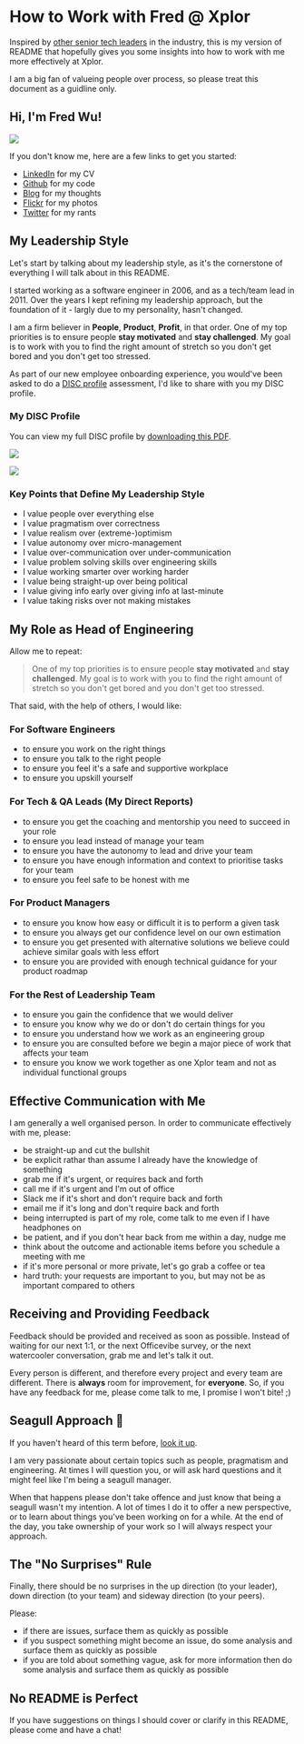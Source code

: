# How to Work with Fred @ Xplor

Inspired by [other senior tech leaders](https://hackernoon.com/12-manager-readmes-from-silicon-valleys-top-tech-companies-26588a660afe) in the industry, this is my version of README that hopefully gives you some insights into how to work with me more effectively at Xplor.

I am a big fan of valueing people over process, so please treat this document as a guidline only.

## Hi, I'm Fred Wu!

![](assets/profile.jpg)

If you don't know me, here are a few links to get you started:

- [LinkedIn](https://www.linkedin.com/in/wufred/) for my CV
- [Github](https://github.com/fredwu/) for my code
- [Blog](http://fredwu.me/) for my thoughts
- [Flickr](https://www.flickr.com/photos/ifredwu/albums) for my photos
- [Twitter](https://twitter.com/fredwu/) for my rants

## My Leadership Style

Let's start by talking about my leadership style, as it's the cornerstone of everything I will talk about in this README.

I started working as a software engineer in 2006, and as a tech/team lead in 2011. Over the years I kept refining my leadership approach, but the foundation of it - largly due to my personality, hasn't changed.

I am a firm believer in __People__, __Product__, __Profit__, in that order. One of my top priorities is to ensure people __stay motivated__ and __stay challenged__. My goal is to work with you to find the right amount of stretch so you don't get bored and you don't get too stressed.

As part of our new employee onboarding experience, you would've been asked to do a [DISC profile](https://www.tonyrobbins.com/disc/) assessment, I'd like to share with you my DISC profile.

### My DISC Profile

You can view my full DISC profile by [downloading this PDF](assets/disc-profile.pdf).

![](assets/disc-summary.png)

![](assets/disc-values.png)

### Key Points that Define My Leadership Style

- I value people over everything else
- I value pragmatism over correctness
- I value realism over (extreme-)optimism
- I value autonomy over micro-management
- I value over-communication over under-communication
- I value problem solving skills over engineering skills
- I value working smarter over working harder
- I value being straight-up over being political
- I value giving info early over giving info at last-minute
- I value taking risks over not making mistakes

## My Role as Head of Engineering

Allow me to repeat:

> One of my top priorities is to ensure people __stay motivated__ and __stay challenged__. My goal is to work with you to find the right amount of stretch so you don't get bored and you don't get too stressed.

That said, with the help of others, I would like:

### For Software Engineers

- to ensure you work on the right things
- to ensure you talk to the right people
- to ensure you feel it's a safe and supportive workplace
- to ensure you upskill yourself

### For Tech & QA Leads (My Direct Reports)

- to ensure you get the coaching and mentorship you need to succeed in your role
- to ensure you lead instead of manage your team
- to ensure you have the autonomy to lead and drive your team
- to ensure you have enough information and context to prioritise tasks for your team
- to ensure you feel safe to be honest with me

### For Product Managers

- to ensure you know how easy or difficult it is to perform a given task
- to ensure you always get our confidence level on our own estimation
- to ensure you get presented with alternative solutions we believe could achieve similar goals with less effort
- to ensure you are provided with enough technical guidance for your product roadmap

### For the Rest of Leadership Team

- to ensure you gain the confidence that we would deliver
- to ensure you know why we do or don't do certain things for you
- to ensure you understand how we work as an engineering group
- to ensure you are consulted before we begin a major piece of work that affects your team
- to ensure you know we work together as one Xplor team and not as individual functional groups

## Effective Communication with Me

I am generally a well organised person. In order to communicate effectively with me, please:

- be straight-up and cut the bullshit
- be explicit rathar than assume I already have the knowledge of something
- grab me if it's urgent, or requires back and forth
- call me if it's urgent and I'm out of office
- Slack me if it's short and don't require back and forth
- email me if it's long and don't require back and forth
- being interrupted is part of my role, come talk to me even if I have headphones on
- be patient, and if you don't hear back from me within a day, nudge me
- think about the outcome and actionable items before you schedule a meeting with me
- if it's more personal or more private, let's go grab a coffee or tea
- hard truth: your requests are important to you, but may not be as important compared to others

## Receiving and Providing Feedback

Feedback should be provided and received as soon as possible. Instead of waiting for our next 1:1, or the next Officevibe survey, or the next watercooler conversation, grab me and let's talk it out.

Every person is different, and therefore every project and every team are different. There is __always__ room for improvement, for __everyone__. So, if you have any feedback for me, please come talk to me, I promise I won't bite! ;)

## Seagull Approach 💩

If you haven't heard of this term before, [look it up](https://www.google.com/search?q=seagull+approach).

I am very passionate about certain topics such as people, pragmatism and engineering. At times I will question you, or will ask hard questions and it might feel like I'm being a seagull manager.

When that happens please don't take offence and just know that being a seagull wasn't my intention. A lot of times I do it to offer a new perspective, or to learn about things you've been working on for a while. At the end of the day, you take ownership of your work so I will always respect your approach.

## The "No Surprises" Rule

Finally, there should be no surprises in the up direction (to your leader), down direction (to your team) and sideway direction (to your peers).

Please:

- if there are issues, surface them as quickly as possible
- if you suspect something might become an issue, do some analysis and surface them as quickly as possible
- if you are told about something vague, ask for more information then do some analysis and surface them as quickly as possible

## No README is Perfect

If you have suggestions on things I should cover or clarify in this README, please come and have a chat!
